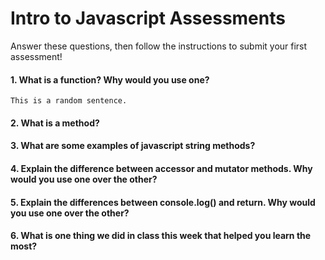 # Intro to Javascript Assessments

Answer these questions, then follow the instructions to submit your first assessment!

#### 1. What is a function? Why would you use one?
    This is a random sentence.
#### 2. What is a method?

#### 3. What are some examples of javascript string methods?

#### 4. Explain the difference between accessor and mutator methods. Why would you use one over the other?

#### 5. Explain the differences between console.log() and return. Why would you use one over the other?

#### 6. What is one thing we did in class this week that helped you learn the most?  
